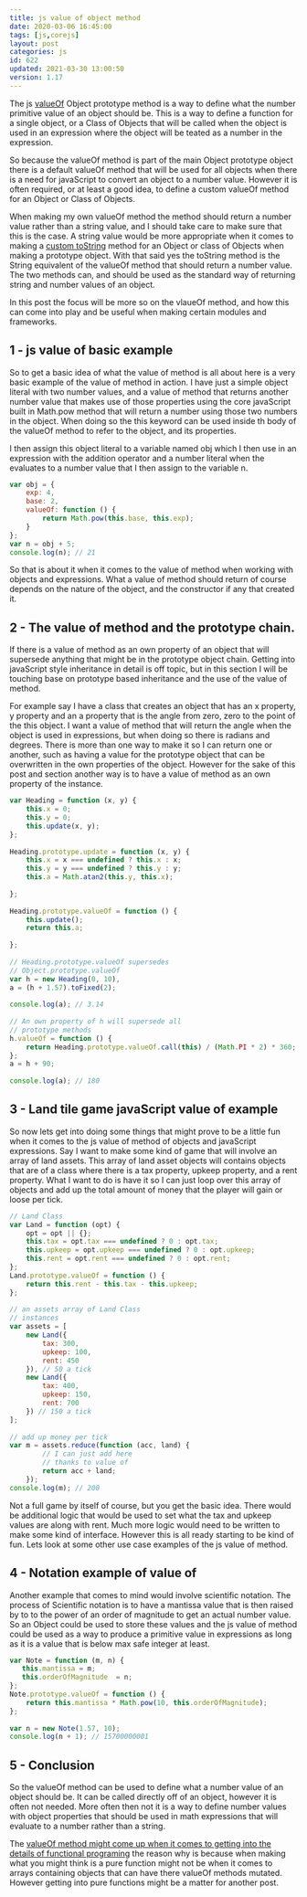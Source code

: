 ```yaml
---
title: js value of object method
date: 2020-03-06 16:45:00
tags: [js,corejs]
layout: post
categories: js
id: 622
updated: 2021-03-30 13:00:50
version: 1.17
---
```


The js [valueOf](https://developer.mozilla.org/en-US/docs/Web/JavaScript/Reference/Global_Objects/Object/valueOf) Object prototype method is a way to define what the number primitive value of an object should be. This is a way to define a function for a single object, or a Class of Objects that will be called when the object is used in an expression where the object will be teated as a number in the expression.

So because the valueOf method is part of the main Object prototype object there is a default valueOf method that will be used for all objects when there is a need for javaScript to convert an object to a number value. However it is often required, or at least a good idea, to define a custom valueOf method for an Object or Class of Objects.

When making my own valueOf method the method should return a number value rather than a string value, and I should take care to make sure that this is the case. A string value would be more appropriate when it comes to making a [custom toString](/2020/07/14/js-to-string/) method for an Object or class of Objects when making a prototype object. With that said yes the toString method is the String equivalent of the valueOf method that should return a number value. The two methods can, and should be used as the standard way of returning string and number values of an object. 

In this post the focus will be more so on the vlaueOf method, and how this can come into play and be useful when making certain modules and frameworks.

<!-- more -->

## 1 - js value of basic example

So to get a basic idea of what the value of method is all about here is a very basic example of the value of method in action. I have just a simple object literal with two number values, and a value of method that returns another number value that makes use of those properties using the core javaScript built in Math.pow method that will return a number using those two numbers in the object. When doing so the this keyword can be used inside th body of the valueOf method to refer to the object, and its properties.

I then assign this object literal to a variable named obj which I then use in an expression with the addition operator and a number literal when the evaluates to a number value that I then assign to the variable n.

```js
var obj = {
    exp: 4,
    base: 2,
    valueOf: function () {
        return Math.pow(this.base, this.exp);
    }
};
var n = obj + 5;
console.log(n); // 21
```

So that is about it when it comes to the value of method when working with objects and expressions. What a value of method should return of course depends on the nature of the object, and the constructor if any that created it.

## 2 - The value of method and the prototype chain.

If there is a value of method as an own property of an object that will supersede anything that might be in the prototype object chain. Getting into javaScript style inheritance in detail is off topic, but in this section I will be touching base on prototype based inheritance and the use of the value of method.

For example say I have a class that creates an object that has an x property, y property and an a property that is the angle from zero, zero to the point of the this object. I want a value of method that will return the angle when the object is used in expressions, but when doing so there is radians and degrees. There is more than one way to make it so I can return one or another, such as having a value for the prototype object that can be overwritten in the own properties of the object. However for the sake of this post and section another way is to have a value of method as an own property of the instance.

```js
var Heading = function (x, y) {
    this.x = 0;
    this.y = 0;
    this.update(x, y);
};
 
Heading.prototype.update = function (x, y) {
    this.x = x === undefined ? this.x : x;
    this.y = y === undefined ? this.y : y;
    this.a = Math.atan2(this.y, this.x);
 
};
 
Heading.prototype.valueOf = function () {
    this.update();
    return this.a;
 
};
 
// Heading.prototype.valueOf supersedes
// Object.prototype.valueOf
var h = new Heading(0, 10),
a = (h + 1.57).toFixed(2);
 
console.log(a); // 3.14
 
// An own property of h will supersede all
// prototype methods
h.valueOf = function () {
    return Heading.prototype.valueOf.call(this) / (Math.PI * 2) * 360;
};
a = h + 90;
 
console.log(a); // 180
```

## 3 - Land tile game javaScript value of example

So now lets get into doing some things that might prove to be a little fun when it comes to the js value of method of objects and javaScript expressions. Say I want to make some kind of game that will involve an array of land assets. This array of land asset objects will contains objects that are of a class where there is a tax property, upkeep property, and a rent property. What I want to do is have it so I can just loop over this array of objects and add up the total amount of money that the player will gain or loose per tick.

```js
// Land Class
var Land = function (opt) {
    opt = opt || {};
    this.tax = opt.tax === undefined ? 0 : opt.tax;
    this.upkeep = opt.upkeep === undefined ? 0 : opt.upkeep;
    this.rent = opt.rent === undefined ? 0 : opt.rent;
};
Land.prototype.valueOf = function () {
    return this.rent - this.tax - this.upkeep;
};
 
// an assets array of Land Class
// instances
var assets = [
    new Land({
        tax: 300,
        upkeep: 100,
        rent: 450
    }), // 50 a tick
    new Land({
        tax: 400,
        upkeep: 150,
        rent: 700
    }) // 150 a tick
];
 
// add up money per tick
var m = assets.reduce(function (acc, land) {
        // I can just add here
        // thanks to value of
        return acc + land;
    });
console.log(m); // 200
```

Not a full game by itself of course, but you get the basic idea. There would be additional logic that would be used to set what the tax and upkeep values are along with rent. Much more logic would need to be written to make some kind of interface. However this is all ready starting to be kind of fun. Lets look at some other use case examples of the js value of method.

## 4 - Notation example of value of

Another example that comes to mind would involve scientific notation. The process of Scientific notation is to have a mantissa value that is then raised by to to the power of an order of magnitude to get an actual number value. So an Object could be used to store these values and the js value of method could be used as a way to produce a primitive value in expressions as long as it is a value that is below max safe integer at least.

```js
var Note = function (m, n) {
   this.mantissa = m;
   this.orderOfMagnitude  = n;
};
Note.prototype.valueOf = function () {
    return this.mantissa * Math.pow(10, this.orderOfMagnitude);
};
 
var n = new Note(1.57, 10);
console.log(n + 1); // 15700000001
```

## 5 - Conclusion

So the valueOf method can be used to define what a number value of an object should be. It can be called directly off of an object, however it is often not needed. More often then not it is a way to define number values with object properties that should be used in math expressions that will evaluate to a number rather than a string.

The [valueOf method might come up when it comes to getting into the details of functional programing](https://blog.klipse.tech/javascript/2016/09/21/valueOf-js.html) the reason why is because when making what you might think is a pure function might not be when it comes to arrays containing objects that can have there valueOf methods mutated. However getting into pure functions might be a matter for another post.